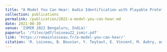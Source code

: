 ```yaml
---
title: "A Model You Can Hear: Audio Identification with Playable Prototypes"
collection: publications
permalink: /publication/2022-a-model-you-can-hear.md
date: 2021-08-30
venue: 'ISMIR 2022 Bengaluru, India)'
paperurl: '/files/pdf/loiseau22_ismir.pdf'
link: 'https://romainloiseau.fr/a-model-you-can-hear/'
citation: 'R. Loiseau, B. Bouvier, Y. Teytaut, E. Vincent, M. Aubry, and L. Landrieu. A model you can hear: Audio identification with playable prototypes. In 23rd International Society for Music Information Retrieval Conference (ISMIR 2022), 2022.'
---
```

